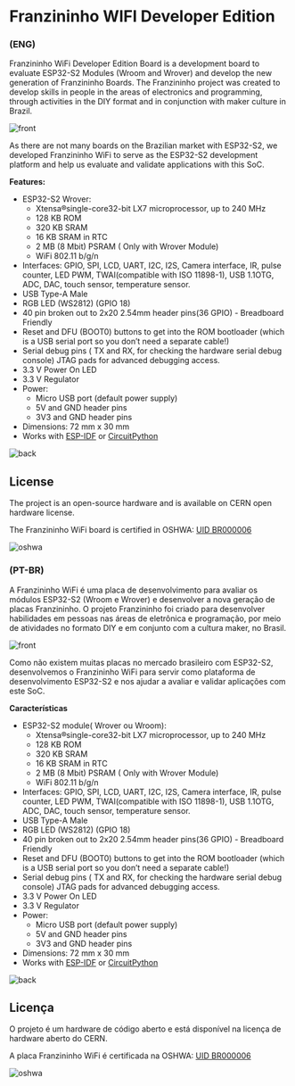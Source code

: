 # Franzininho WIFI Developer Edition

### (ENG)
Franzininho WiFi Developer Edition Board is a development board to evaluate ESP32-S2 Modules (Wroom and Wrover) and develop the new generation of Franzininho Boards. The Franzininho project was created to develop skills in people in the areas of electronics and programming, through activities in the DIY format and in conjunction with maker culture in Brazil.

![front](img/1.jpeg)

As there are not many boards on the Brazilian market with ESP32-S2, we developed Franzininho WiFi to serve as the ESP32-S2 development platform and help us evaluate and validate applications with this SoC.

**Features:**

- ESP32-S2 Wrover: 
  - Xtensa®single-core32-bit LX7 microprocessor, up to 240 MHz
  - 128 KB ROM
  - 320 KB SRAM
  - 16 KB SRAM in RTC
  - 2 MB (8 Mbit) PSRAM ( Only with Wrover Module)
  - WiFi 802.11 b/g/n
- Interfaces: GPIO, SPI, LCD, UART, I2C, I2S, Camera interface, IR, pulse counter, LED PWM, TWAI(compatible with ISO 11898-1), USB 1.1OTG, ADC, DAC, touch sensor, temperature sensor.
- USB Type-A Male
- RGB LED (WS2812) (GPIO 18)
- 40 pin broken out to 2x20 2.54mm header pins(36 GPIO) - Breadboard Friendly
- Reset and DFU (BOOT0) buttons to get into the ROM bootloader (which is a USB serial port so you don’t need a separate cable!)
- Serial debug pins ( TX and RX, for checking the hardware serial debug console)
JTAG pads for advanced debugging access.
- 3.3 V Power On LED
- 3.3 V Regulator
- Power: 
  - Micro USB port (default power supply)
  - 5V and GND header pins
  - 3V3 and GND header pins
- Dimensions: 72 mm x 30 mm
- Works with [ESP-IDF](https://docs.espressif.com/projects/esp-idf/en/latest/esp32s2/get-started/index.html) or [CircuitPython](https://circuitpython.org/)

![back](img/3.jpeg)


## License

The project is an open-source hardware and is available on CERN open hardware license.

The Franzininho WiFi board is certified in OSHWA: [UID BR000006](https://certification.oshwa.org/br000006.html)

![oshwa](license/OSHW_mark_BR000006.png)

### (PT-BR)
A Franzininho WiFi é uma placa de desenvolvimento para avaliar os módulos ESP32-S2 (Wroom e Wrover) e desenvolver a nova geração de placas Franzininho. O projeto Franzininho foi criado para desenvolver habilidades em pessoas nas áreas de eletrônica e programação, por meio de atividades no formato DIY e em conjunto com a cultura maker, no Brasil.

![front](img/1.jpeg)

Como não existem muitas placas no mercado brasileiro com ESP32-S2, desenvolvemos o Franzininho WiFi para servir como plataforma de desenvolvimento ESP32-S2 e nos ajudar a avaliar e validar aplicações com este SoC.


**Características**

- ESP32-S2 module( Wrover ou Wroom): 
  - Xtensa®single-core32-bit LX7 microprocessor, up to 240 MHz
  - 128 KB ROM
  - 320 KB SRAM
  - 16 KB SRAM in RTC
  - 2 MB (8 Mbit) PSRAM ( Only with Wrover Module)
  - WiFi 802.11 b/g/n
- Interfaces: GPIO, SPI, LCD, UART, I2C, I2S, Camera interface, IR, pulse counter, LED PWM, TWAI(compatible with ISO 11898-1), USB 1.1OTG, ADC, DAC, touch sensor, temperature sensor.
- USB Type-A Male
- RGB LED (WS2812) (GPIO 18)
- 40 pin broken out to 2x20 2.54mm header pins(36 GPIO) - Breadboard Friendly
- Reset and DFU (BOOT0) buttons to get into the ROM bootloader (which is a USB serial port so you don’t need a separate cable!)
- Serial debug pins ( TX and RX, for checking the hardware serial debug console)
JTAG pads for advanced debugging access.
- 3.3 V Power On LED
- 3.3 V Regulator
- Power: 
  - Micro USB port (default power supply)
  - 5V and GND header pins
  - 3V3 and GND header pins
- Dimensions: 72 mm x 30 mm
- Works with [ESP-IDF](https://docs.espressif.com/projects/esp-idf/en/latest/esp32s2/get-started/index.html) or [CircuitPython](https://circuitpython.org/)

![back](img/3.jpeg)


## Licença

O projeto é um hardware de código aberto e está disponível na licença de hardware aberto do CERN.

A placa Franzininho WiFi é certificada na OSHWA:
 [UID BR000006](https://certification.oshwa.org/br000006.html)

![oshwa](license/OSHW_mark_BR000006.png)
